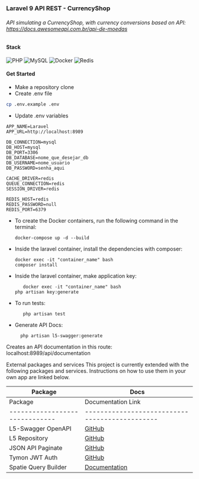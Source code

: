 ### Laravel 9 API REST - CurrencyShop
###### API simulating a CurrencyShop, with currency conversions based on API: https://docs.awesomeapi.com.br/api-de-moedas

#### Stack
![PHP](https://img.shields.io/badge/php-%23777BB4.svg?style=for-the-badge&logo=php&logoColor=white)
![MySQL](https://img.shields.io/badge/mysql-%2300f.svg?style=for-the-badge&logo=mysql&logoColor=white)
![Docker](https://img.shields.io/badge/docker-%230db7ed.svg?style=for-the-badge&logo=docker&logoColor=white)
![Redis](https://img.shields.io/badge/redis-%23DD0031.svg?style=for-the-badge&logo=redis&logoColor=white)

#### Get Started
- Make a repository clone
- Create .env file

```sh
cp .env.example .env
```

- Update .env variables
```dosini
APP_NAME=Laravel
APP_URL=http://localhost:8989

DB_CONNECTION=mysql
DB_HOST=mysql
DB_PORT=3306
DB_DATABASE=nome_que_desejar_db
DB_USERNAME=nome_usuario
DB_PASSWORD=senha_aqui

CACHE_DRIVER=redis
QUEUE_CONNECTION=redis
SESSION_DRIVER=redis

REDIS_HOST=redis
REDIS_PASSWORD=null
REDIS_PORT=6379
```
- To create the Docker containers, run the following command in the terminal:

  ```dosini
  docker-compose up -d --build
  ```
  
- Inside the laravel container, install the dependencies with composer:

    ```dosini
    docker exec -it "container_name" bash
    composer install
    ```

- Inside the laravel container, make application key:

    ```dosini
       docker exec -it "container_name" bash
    php artisan key:generate
    ```
    
- To run tests:
    ```dosini
       php artisan test
    ```
- Generate API Docs:
    ```dosini
      php artisan l5-swagger:generate
    ```
Creates an API documentation in this route: localhost:8989/api/documentation
    
External packages and services
This project is currently extended with the following packages and services. Instructions on how to use them in your own app are linked below.

| Package  | Docs |
| ------------- | ------------- |
| Package                        | Documentation Link                             |
| ------------------------------ | ---------------------------------------------- |
| L5-Swagger OpenAPI             | [GitHub](https://github.com/DarkaOnLine/L5-Swagger/) |
| L5 Repository                  | [GitHub](https://github.com/andersao/l5-repository) |
| JSON API Paginate              | [GitHub](https://github.com/cloudcreativity/laravel-json-api-paginate) |
| Tymon JWT Auth                 | [GitHub](https://github.com/tymondesigns/jwt-auth) |
| Spatie Query Builder           | [Documentation](https://spatie.be/docs/laravel-query-builder) |
